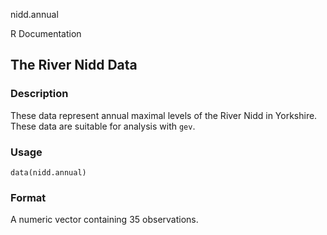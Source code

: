 nidd.annual

R Documentation

## The River Nidd Data

### Description

These data represent annual maximal levels of the River Nidd in Yorkshire.
These data are suitable for analysis with `gev`.

### Usage

    data(nidd.annual)

### Format

A numeric vector containing 35 observations.

